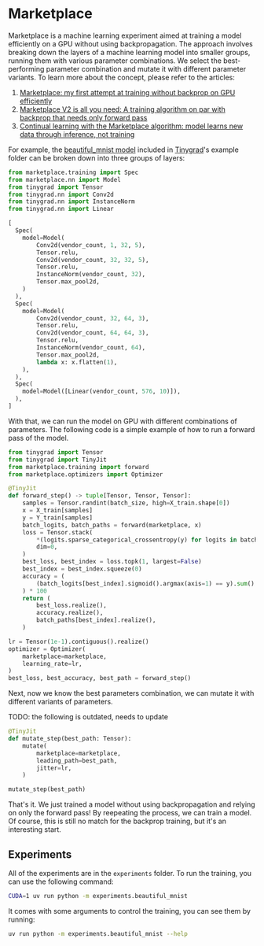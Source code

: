 # Marketplace
Marketplace is a machine learning experiment aimed at training a model efficiently on a GPU without using backpropagation.
The approach involves breaking down the layers of a machine learning model into smaller groups, running them with various parameter combinations.
We select the best-performing parameter combination and mutate it with different parameter variants.
To learn more about the concept, please refer to the articles:

1. [Marketplace: my first attempt at training without backprop on GPU efficiently](https://fangpenlin.com/posts/2025/08/18/marketplace-my-first-attempt-at-training-without-backprop-on-gpu-efficiently/)
2. [Marketplace V2 is all you need: A training algorithm on par with backprop that needs only forward pass](https://fangpenlin.com/posts/2025/09/02/marketplace-v2-is-all-you-need-a-training-algorithm-on-par-with-backprop/)
3. [Continual learning with the Marketplace algorithm: model learns new data through inference, not training](https://fangpenlin.com/posts/2025/09/09/continual-learning-with-marketplace-model-learns-new-data-with-mostly-inference/)

For example, the [beautiful_mnist model](https://github.com/tinygrad/tinygrad/blob/c30a113b2a876cabaea1049601fea3a0b758c5b1/examples/beautiful_mnist.py) included in [Tinygrad](https://github.com/tinygrad/tinygrad)'s example folder can be broken down into three groups of layers:

```python
from marketplace.training import Spec
from marketplace.nn import Model
from tinygrad import Tensor
from tinygrad.nn import Conv2d
from tinygrad.nn import InstanceNorm
from tinygrad.nn import Linear

[
  Spec(
    model=Model(
        Conv2d(vendor_count, 1, 32, 5),
        Tensor.relu,
        Conv2d(vendor_count, 32, 32, 5),
        Tensor.relu,
        InstanceNorm(vendor_count, 32),
        Tensor.max_pool2d,
    )
  ),
  Spec(
    model=Model(
        Conv2d(vendor_count, 32, 64, 3),
        Tensor.relu,
        Conv2d(vendor_count, 64, 64, 3),
        Tensor.relu,
        InstanceNorm(vendor_count, 64),
        Tensor.max_pool2d,
        lambda x: x.flatten(1),
    ),
  ),
  Spec(
    model=Model([Linear(vendor_count, 576, 10)]),
  ),
]
```

With that, we can run the model on GPU with different combinations of parameters.
The following code is a simple example of how to run a forward pass of the model.

```python
from tinygrad import Tensor
from tinygrad import TinyJit
from marketplace.training import forward
from marketplace.optimizers import Optimizer

@TinyJit
def forward_step() -> tuple[Tensor, Tensor, Tensor]:
    samples = Tensor.randint(batch_size, high=X_train.shape[0])
    x = X_train[samples]
    y = Y_train[samples]
    batch_logits, batch_paths = forward(marketplace, x)
    loss = Tensor.stack(
        *(logits.sparse_categorical_crossentropy(y) for logits in batch_logits),
        dim=0,
    )
    best_loss, best_index = loss.topk(1, largest=False)
    best_index = best_index.squeeze(0)
    accuracy = (
        (batch_logits[best_index].sigmoid().argmax(axis=1) == y).sum() / batch_size
    ) * 100
    return (
        best_loss.realize(),
        accuracy.realize(),
        batch_paths[best_index].realize(),
    )

lr = Tensor(1e-1).contiguous().realize()
optimizer = Optimizer(
    marketplace=marketplace,
    learning_rate=lr,
)
best_loss, best_accuracy, best_path = forward_step()

```

Next, now we know the best parameters combination, we can mutate it with different variants of parameters.

TODO: the following is outdated, needs to update

```python
@TinyJit
def mutate_step(best_path: Tensor):
    mutate(
        marketplace=marketplace,
        leading_path=best_path,
        jitter=lr,
    )

mutate_step(best_path)

```

That's it.
We just trained a model without using backpropagation and relying on only the forward pass!
By reepeating the process, we can train a model.
Of course, this is still no match for the backprop training, but it's an interesting start.

## Experiments

All of the experiments are in the `experiments` folder.
To run the training, you can use the following command:

```bash
CUDA=1 uv run python -m experiments.beautiful_mnist
```

It comes with some arguments to control the training, you can see them by running:

```bash
uv run python -m experiments.beautiful_mnist --help
```
